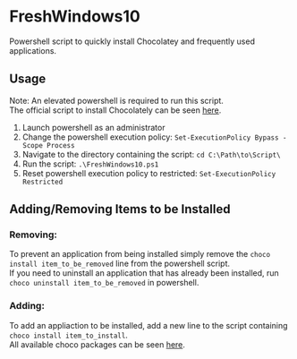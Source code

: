 # FreshWindows10
Powershell script to quickly install Chocolatey and frequently used applications.

## Usage
Note: An elevated powershell is required to run this script.\
The official script to install Chocolately can be seen [here](https://chocolatey.org/install).
1. Launch powershell as an administrator
2. Change the powershell execution policy: ```Set-ExecutionPolicy Bypass -Scope Process```
3. Navigate to the directory containing the script: ```cd C:\Path\to\Script\```
4. Run the script: ```.\FreshWindows10.ps1```
5. Reset powershell execution policy to restricted: ```Set-ExecutionPolicy Restricted```

## Adding/Removing Items to be Installed
### Removing:
To prevent an application from being installed simply remove the ```choco install item_to_be_removed``` line from the powershell script.\
If you need to uninstall an application that has already been installed, run ```choco uninstall item_to_be_removed``` in powershell.
### Adding:
To add an appliaction to be installed, add a new line to the script containing ```choco install item_to_install```.\
All available choco packages can be seen [here](https://chocolatey.org/packages).


